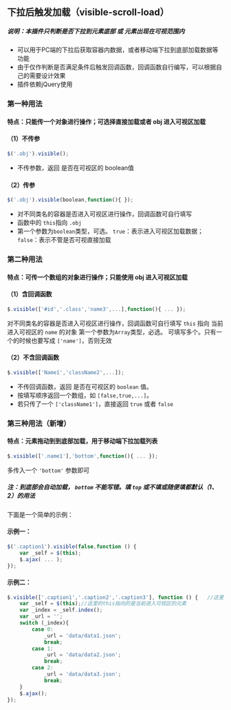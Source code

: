 ## 下拉后触发加载（visible-scroll-load）
##### 说明：本插件只判断是否下拉到元素底部 或 元素出现在可视范围内
* 可以用于PC端的下拉后获取容器内数据，或者移动端下拉到底部加载数据等功能
* 由于仅作判断是否满足条件后触发回调函数，回调函数自行编写，可以根据自己的需要设计效果
* 插件依赖jQuery使用

### 第一种用法 
#### 特点：只能传一个对象进行操作；可选择直接加载或者 obj 进入可视区加载
#### （1）不传参
```javascript
$('.obj').visible();
```
* 不传参数，返回 是否在可视区的 boolean值

#### （2）传参
```javascript
$('.obj').visible(boolean,function(){ });
```
* 对不同类名的容器是否进入可视区进行操作，回调函数可自行填写
* 函数中的 `this`指向 `.obj`
* 第一个参数为`boolean`类型，可选。 `true`：表示进入可视区加载数据；`false`：表示不管是否可视直接加载

### 第二种用法 
#### 特点：可传一个数组的对象进行操作；只能使用 obj 进入可视区加载
#### （1）含回调函数 
```javascript
$.visible(['#id','.class','name3',...],function(){ ... });
```
对不同类名的容器是否进入可视区进行操作，回调函数可自行填写
`this` 指向 当前进入可视区的 `name` 的对象
第一个参数为`Array`类型，必选。 可填写多个。只有一个的时候也要写成 `['name']`，否则无效

#### （2）不含回调函数
```javascript
$.visible(['Name1','className2',...]);
```
* 不传回调函数，返回 是否在可视区的 `boolean` 值。
* 按填写顺序返回一个数组，如 `[false,true,...]`。
* 若只传了一个 `['className1']`，直接返回 `true` 或者 `false`

### 第三种用法（新增）
#### 特点：元素拖动到到底部加载，用于移动端下拉加载列表
```javascript
$.visible(['.name1'],'bottom',function(){ ... });
```
多传入一个 `'bottom'` 参数即可

##### 注：到底部会自动加载， `bottom` 不能写错。填 `top` 或不填或随便填都默认（1、2）的用法	

下面是一个简单的示例：
#### 示例一：
```javascript
$('.caption1').visible(false,function () {
    var _self = $(this);
    $.ajax( ... );
});
```
#### 示例二： 
```javascript
$.visible(['.caption1','.caption2','.caption3'], function () {   //这里是类名
    var _self = $(this);//这里的this指向的是当前进入可视区的元素
    var _index = _self.index();
    var _url = '';
    switch (_index){
        case 0:
            _url = 'data/data1.json';
            break;
        case 1:
            _url = 'data/data2.json';
            break;
        case 2:
            _url = 'data/data3.json';
            break;
    }
    $.ajax();
});
```
